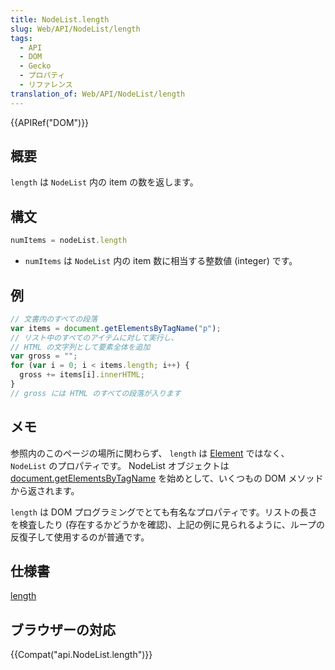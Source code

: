 ```yaml
---
title: NodeList.length
slug: Web/API/NodeList/length
tags:
  - API
  - DOM
  - Gecko
  - プロパティ
  - リファレンス
translation_of: Web/API/NodeList/length
---
```

{{APIRef("DOM")}}

## 概要

`length` は `NodeList` 内の item の数を返します。

## 構文

```js
numItems = nodeList.length
```

- `numItems` は `NodeList` 内の item 数に相当する整数値 (integer) です。

## 例

```js
// 文書内のすべての段落
var items = document.getElementsByTagName("p");
// リスト中のすべてのアイテムに対して実行し、
// HTML の文字列として要素全体を追加
var gross = "";
for (var i = 0; i < items.length; i++) {
  gross += items[i].innerHTML;
}
// gross には HTML のすべての段落が入ります
```

## メモ

参照内のこのページの場所に関わらず、 `length` は [Element](/ja/docs/Web/API/element) ではなく、 `NodeList` のプロパティです。 NodeList オブジェクトは [document.getElementsByTagName](/ja/docs/Web/API/document/getElementsByTagName) を始めとして、いくつもの DOM メソッドから返されます。

`length` は DOM プログラミングでとても有名なプロパティです。リストの長さを検査したり (存在するかどうかを確認)、上記の例に見られるように、ループの反復子して使用するのが普通です。

## 仕様書

[length](http://www.w3.org/TR/2000/REC-DOM-Level-2-Core-20001113/core.html#ID-203510337)

## ブラウザーの対応

{{Compat("api.NodeList.length")}}
